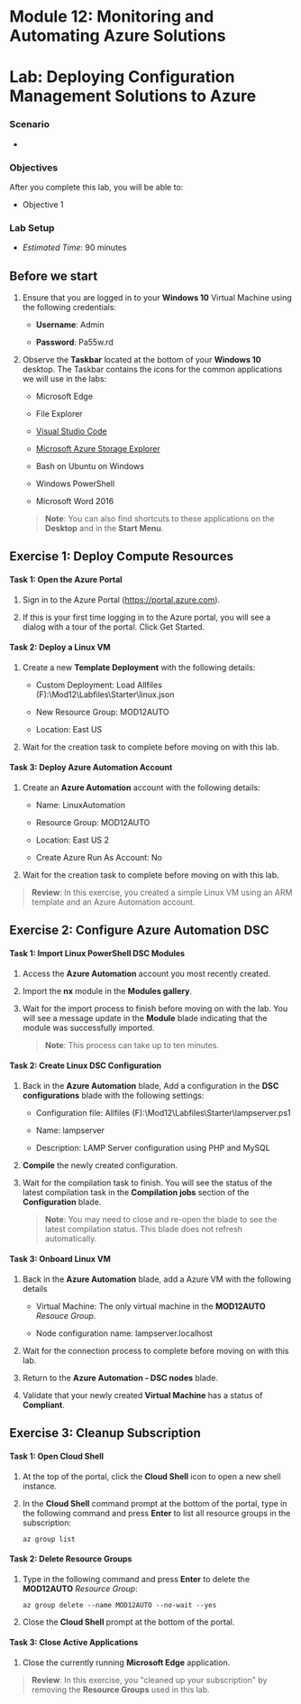 # Module 12: Monitoring and Automating Azure Solutions

# Lab: Deploying Configuration Management Solutions to Azure

### Scenario

-

### Objectives

After you complete this lab, you will be able to:

- Objective 1

### Lab Setup

- *Estimated Time*: 90 minutes

## Before we start

1. Ensure that you are logged in to your **Windows 10** Virtual Machine using the following credentials:

    - **Username**: Admin

    - **Password**: Pa55w.rd

1. Observe the **Taskbar** located at the bottom of your **Windows 10** desktop. The Taskbar contains the icons for the common applications we will use in the labs:

    - Microsoft Edge

    - File Explorer

    - [Visual Studio Code](https://code.visualstudio.com/)

    - [Microsoft Azure Storage Explorer](https://azure.microsoft.com/features/storage-explorer/)

    - Bash on Ubuntu on Windows

    - Windows PowerShell

    - Microsoft Word 2016

    > **Note**: You can also find shortcuts to these applications on the **Desktop** and in the **Start Menu**.

## Exercise 1: Deploy Compute Resources

#### Task 1: Open the Azure Portal

1. Sign in to the Azure Portal (https://portal.azure.com).

1. If this is your first time logging in to the Azure portal, you will see a dialog with a tour of the portal. Click Get Started.

#### Task 2: Deploy a Linux VM

1. Create a new **Template Deployment** with the following details:

    - Custom Deployment: Load Allfiles (F):\\Mod12\\Labfiles\\Starter\\linux.json

    - New Resource Group: MOD12AUTO

    - Location: East US

1. Wait for the creation task to complete before moving on with this lab.

#### Task 3: Deploy Azure Automation Account

1. Create an **Azure Automation** account with the following details:

    - Name: LinuxAutomation

    - Resource Group: MOD12AUTO

    - Location: East US 2

    - Create Azure Run As Account: No

1. Wait for the creation task to complete before moving on with this lab.

> **Review**: In this exercise, you created a simple Linux VM using an ARM template and an Azure Automation account.

## Exercise 2: Configure Azure Automation DSC

#### Task 1: Import Linux PowerShell DSC Modules

1. Access the **Azure Automation** account you most recently created.

1. Import the **nx** module in the **Modules gallery**.

1. Wait for the import process to finish before moving on with the lab. You will see a message update in the **Module** blade indicating that the module was successfully imported.

    > **Note**: This process can take up to ten minutes.

#### Task 2: Create Linux DSC Configuration

1. Back in the **Azure Automation** blade, Add a configuration in the  **DSC configurations** blade with the following settings:

    - Configuration file: Allfiles (F):\\Mod12\\Labfiles\\Starter\\lampserver.ps1

    - Name: lampserver

    - Description: LAMP Server configuration using PHP and MySQL

1. **Compile** the newly created configuration.

1. Wait for the compilation task to finish. You will see the status of the latest compilation task in the **Compilation jobs** section of the **Configuration** blade.

    > **Note**: You may need to close and re-open the blade to see the latest compilation status. This blade does not refresh automatically.

#### Task 3: Onboard Linux VM

1. Back in the **Azure Automation** blade, add a Azure VM with the following details

    - Virtual Machine: The only virtual machine in the **MOD12AUTO** *Resouce Group*.

    - Node configuration name: lampserver.localhost

1. Wait for the connection process to complete before moving on with this lab.

1. Return to the **Azure Automation - DSC nodes** blade.

1. Validate that your newly created **Virtual Machine** has a status of **Compliant**.

## Exercise 3: Cleanup Subscription

#### Task 1: Open Cloud Shell

1. At the top of the portal, click the **Cloud Shell** icon to open a new shell instance.

1. In the **Cloud Shell** command prompt at the bottom of the portal, type in the following command and press **Enter** to list all resource groups in the subscription:

    ```
    az group list
    ```

#### Task 2: Delete Resource Groups

1. Type in the following command and press **Enter** to delete the **MOD12AUTO** *Resource Group*:

    ```
    az group delete --name MOD12AUTO --no-wait --yes
    ```

1. Close the **Cloud Shell** prompt at the bottom of the portal.

#### Task 3: Close Active Applications

1. Close the currently running **Microsoft Edge** application.

> **Review**: In this exercise, you "cleaned up your subscription" by removing the **Resource Groups** used in this lab.
